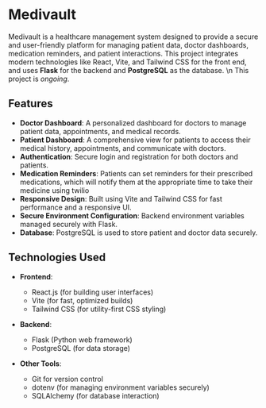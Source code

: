 # Medivault

Medivault is a healthcare management system designed to provide a secure and user-friendly platform for managing patient data, doctor dashboards, medication reminders, and patient interactions. This project integrates modern technologies like React, Vite, and Tailwind CSS for the front end, and uses **Flask** for the backend and **PostgreSQL** as the database. \n
This project is _ongoing_.

## Features

- **Doctor Dashboard**: A personalized dashboard for doctors to manage patient data, appointments, and medical records.
- **Patient Dashboard**: A comprehensive view for patients to access their medical history, appointments, and communicate with doctors.
- **Authentication**: Secure login and registration for both doctors and patients.
- **Medication Reminders**: Patients can set reminders for their prescribed medications, which will notify them at the appropriate time to take their medicine using twilio
- **Responsive Design**: Built using Vite and Tailwind CSS for fast performance and a responsive UI.
- **Secure Environment Configuration**: Backend environment variables managed securely with Flask.
- **Database**: PostgreSQL is used to store patient and doctor data securely.

## Technologies Used

- **Frontend**:
  - React.js (for building user interfaces)
  - Vite (for fast, optimized builds)
  - Tailwind CSS (for utility-first CSS styling)
  
- **Backend**:
  - Flask (Python web framework)
  - PostgreSQL (for data storage)
  
- **Other Tools**:
  - Git for version control
  - dotenv (for managing environment variables securely)
  - SQLAlchemy (for database interaction)
  

